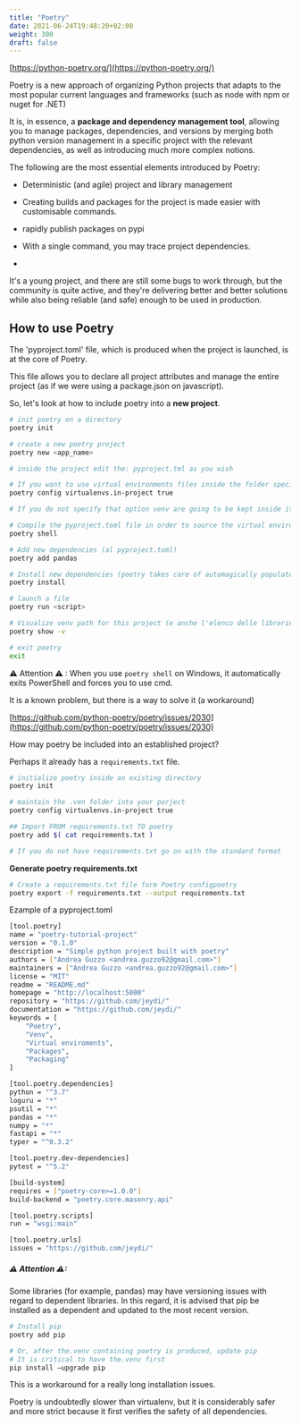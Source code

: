 ```yaml
---
title: "Poetry"
date: 2021-06-24T19:48:20+02:00
weight: 300
draft: false
---
```


<!-- Hotjar Tracking Code for https://pythonbiellagroup.it -->
<script>
    (function(h,o,t,j,a,r){
        h.hj=h.hj||function(){(h.hj.q=h.hj.q||[]).push(arguments)};
        h._hjSettings={hjid:2847436,hjsv:6};
        a=o.getElementsByTagName('head')[0];
        r=o.createElement('script');r.async=1;
        r.src=t+h._hjSettings.hjid+j+h._hjSettings.hjsv;
        a.appendChild(r);
    })(window,document,'https://static.hotjar.com/c/hotjar-','.js?sv=');
</script>

[https://python-poetry.org/](https://python-poetry.org/)

Poetry is a new approach of organizing Python projects that adapts to the most popular current languages and frameworks (such as node with npm or nuget for .NET)


It is, in essence, a **package and dependency management tool**, allowing you to manage packages, dependencies, and versions by merging both python version management in a specific project with the relevant dependencies, as well as introducing much more complex notions.


The following are the most essential elements introduced by Poetry:


- Deterministic (and agile) project and library management

- Creating builds and packages for the project is made easier with customisable commands.

- rapidly publish packages on pypi

- With a single command, you may trace project dependencies.
- 
It's a young project, and there are still some bugs to work through, but the community is quite active, and they're delivering better and better solutions while also being reliable (and safe) enough to be used in production.

## How to use Poetry

The 'pyproject.toml' file, which is produced when the project is launched, is at the core of Poetry.

This file allows you to declare all project attributes and manage the entire project (as if we were using a package.json on javascript).

So, let's look at how to include poetry into a **new project**.


```bash
# init poetry on a directory
poetry init

# create a new poetry project
poetry new <app_name>

# inside the project edit the: pyproject.tml as you wish

# If you want to use virtual environments files inside the folder specify:
poetry config virtualenvs.in-project true

# If you do not specify that option venv are going to be kept inside its installation folder

# Compile the pyproject.toml file in order to source the virtual environment
poetry shell

# Add new dependencies (al pyproject.toml)
poetry add pandas

# Install new dependencies (poetry takes care of automagically populate the pyproject.toml file with newer deps)
poetry install

# launch a file
poetry run <script>

# Visualize venv path for this project (e anche l'elenco delle librerie)
poetry show -v

# exit poetry
exit
```

⚠ Attention ⚠ : When you use `poetry shell` on Windows, it automatically exits PowerShell and forces you to use cmd.

It is a known problem, but there is a way to solve it (a workaround)

[https://github.com/python-poetry/poetry/issues/2030](https://github.com/python-poetry/poetry/issues/2030)

How may poetry be included into an established project?

Perhaps it already has a `requirements.txt` file.

```bash
# initialize poetry inside an existing directory
poetry init

# maintain the .ven folder into your porject
poetry config virtualenvs.in-project true

## Import FROM requirements.txt TO poetry
poetry add $( cat requirements.txt )

# If you do not have requirements.txt go on with the standard format
```

**Generate poetry requirements.txt**

```bash
# Create a requirements.txt file form Poetry configpoetry
poetry export -f requirements.txt --output requirements.txt
```

Ezample of a pyproject.toml

```bash
[tool.poetry]
name = "poetry-tutorial-project"
version = "0.1.0"
description = "Simple python project built with poetry"
authors = ["Andrea Guzzo <andrea.guzzo92@gmail.com>"]
maintainers = ["Andrea Guzzo <andrea.guzzo92@gmail.com>"]
license = "MIT"
readme = "README.md"
homepage = "http://localhost:5000"
repository = "https://github.com/jeydi/"
documentation = "https://github.com/jeydi/"
keywords = [
	"Poetry",
	"Venv",
	"Virtual enviroments",
	"Packages",
	"Packaging"
]

[tool.poetry.dependencies]
python = "^3.7"
loguru = "*"
psutil = "*"
pandas = "*"
numpy = "*"
fastapi = "*"
typer = "^0.3.2"

[tool.poetry.dev-dependencies]
pytest = "^5.2"

[build-system]
requires = ["poetry-core>=1.0.0"]
build-backend = "poetry.core.masonry.api"

[tool.poetry.scripts]
run = "wsgi:main"

[tool.poetry.urls]
issues = "https://github.com/jeydi/"
```

##### ⚠ Attention ⚠:
Some libraries (for example, pandas) may have versioning issues with regard to dependent libraries.
In this regard, it is advised that pip be installed as a dependent and updated to the most recent version.

```bash
# Install pip 
poetry add pip

# Or, after the.venv containing poetry is produced, update pip 
# It is critical to have the.venv first 
pip install —upgrade pip

```
This is a workaround for a really long installation issues.

Poetry is undoubtedly slower than virtualenv, but it is considerably safer and more strict because it first verifies the safety of all dependencies.
